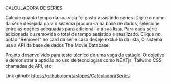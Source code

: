 ﻿CALCULADORA DE SÉRIES

Calcule quanto tempo da sua vida foi gasto assistindo series.
Digite o nome da série desejada para o sistema procurá-la na base de dados, selecione entre as opções adequadas para adicioná-la a sua lista.
Para cada série adicionada ou removida o total de tempo assistido é atualizado.
Clique no botão "Remover" no card da série caso deseje excluí-la da lista,
O sistema usa a API da base de dados The Movie Database

Projeto desenvolvido para teste técnico de uma vaga de estágio.
O objetivo é demonstrar a aptidão no uso de tecnologias como NEXTjs, Tailwind CSS, chamadas de API, etc

Link github:
https://github.com/srslopes/CalculadoraSeries



